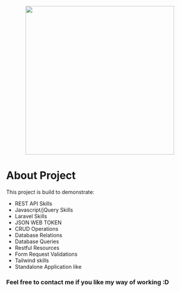 <p align="center"><a href="https://laravel.com" target="_blank"><img src="https://raw.githubusercontent.com/laravel/art/master/logo-lockup/5%20SVG/2%20CMYK/1%20Full%20Color/laravel-logolockup-cmyk-red.svg" width="400"></a></p>

# About Project

This project is build to demonstrate:
- REST API Skills
- Javascript/jQuery Skills
- Laravel Skills
- JSON WEB TOKEN
- CRUD Operations
- Database Relations
- Database Queries
- Restful Resources
- Form Request Validations
- Tailwind skills
- Standalone Application like

### Feel free to contact me if you like my way of working :D 
